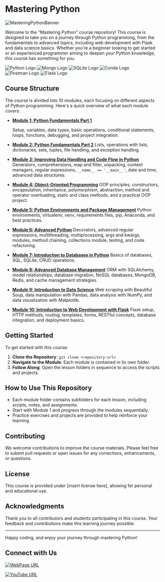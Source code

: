 # Mastering Python

![MasteringPythonBanner](https://github.com/dreamcode-academy/mastering-python/assets/61909582/2cc2efda-832c-426d-9314-c71a23c3d5a9)

Welcome to the "Mastering Python" course repository! This course is designed to take you on a journey through Python programming, from the fundamentals to advanced topics, including web development with Flask and data science basics. Whether you're a beginner looking to get started or an experienced programmer aiming to deepen your Python knowledge, this course has something for you.

![Python Logo](https://img.shields.io/badge/Python-FFD43B?style=for-the-badge&logo=python&logoColor=blue) ![Mongo Logo](https://img.shields.io/badge/MongoDB-4EA94B?style=for-the-badge&logo=mongodb&logoColor=white) ![SQLite Logo](https://img.shields.io/badge/Sqlite-003B57?style=for-the-badge&logo=sqlite&logoColor=white) ![Conda Logo](https://img.shields.io/badge/conda-342B029.svg?&style=for-the-badge&logo=anaconda&logoColor=white) ![Postman Logo](https://img.shields.io/badge/Postman-FF6C37?style=for-the-badge&logo=Postman&logoColor=white) ![Flask Logo](https://img.shields.io/badge/Flask-000000?style=for-the-badge&logo=flask&logoColor=white)

## Course Structure

The course is divided into  10 modules, each focusing on different aspects of Python programming. Here's a quick overview of what each module covers:

- [**Module 1: Python Fundamentals Part 1**](https://github.com/dreamcode-academy/mastering-python/tree/module1/Module%201)

  Setup, variables, data types, basic operations, conditional statements, loops, functions, debugging, and project integration.

- [**Module 2: Python Fundamentals Part 2**](https://github.com/dreamcode-academy/mastering-python/tree/module1/Module%202)
  Lists, operations with lists, dictionaries, sets, tuples, file handling, and exception handling.

- [**Module 3: Improving Data Handling and Code Flow in Python**](https://github.com/dreamcode-academy/mastering-python/tree/module1/Module%203)
  Generators, comprehensions, map and filter, unpacking, context managers, regular expressions, `__name__ == '__main__'`, date and time, advanced data structures.

- [**Module 4: Object-Oriented Programming**](https://github.com/dreamcode-academy/mastering-python/tree/module1/Module%204)
  OOP principles, constructors, encapsulation, inheritance, polymorphism, abstraction, method and operator overloading, static and class methods, and a practical OOP project.

- [**Module 5: Python Environments and Package Management**](https://github.com/dreamcode-academy/mastering-python/tree/module1/Module%205)
  Python environments, virtualenv, venv, requirements files, pip, Anaconda, and best practices.

- [**Module 6: Advanced Python**](https://github.com/dreamcode-academy/mastering-python/tree/module1/Module%206)
  Decorators, advanced regular expressions, multithreading, multiprocessing, args and kwargs, modules, method chaining, collections module, testing, and code refactoring.

- [**Module 7: Introduction to Databases in Python**](https://github.com/dreamcode-academy/mastering-python/tree/module1/Module%207)
  Basics of databases, SQL, SQLite, CRUD operations.

- [**Module 8: Advanced Database Management**](https://github.com/dreamcode-academy/mastering-python/tree/module1/Module%208)
  ORM with SQLAlchemy, model relationships, database migration, NoSQL databases, MongoDB, Redis, and cache management strategies.

- [**Module 9: Introduction to Data Science**](https://github.com/dreamcode-academy/mastering-python/tree/module1/Module%209)
  Web scraping with Beautiful Soup, data manipulation with Pandas, data analysis with NumPy, and data visualization with Matplotlib.

- [**Module 10: Introduction to Web Development with Flask**](https://github.com/dreamcode-academy/mastering-python/tree/module1/Module%2010)
  Flask setup, HTTP methods, routing, templates, forms, RESTful concepts, database integration, and deployment basics.

## Getting Started

To get started with this course:

1. **Clone the Repository**: `git clone <repository-url>`
2. **Navigate to the Module**: Each module is contained in its own folder.
3. **Follow Along**: Open the lesson folders in sequence to access the scripts and projects.


## How to Use This Repository

- Each module folder contains subfolders for each lesson, including scripts, notes, and assignments.
- Start with Module  1 and progress through the modules sequentially.
- Practice exercises and projects are provided to help reinforce your learning.

## Contributing

We welcome contributions to improve the course materials. Please feel free to submit pull requests or open issues for any corrections, enhancements, or questions.

## License

This course is provided under [insert license here], allowing for personal and educational use.

## Acknowledgments

Thank you to all contributors and students participating in this course. Your feedback and contributions make this learning journey possible.

---

Happy coding, and enjoy your journey through mastering Python!


## Connect with Us

[![WebPage URL](https://uploads-ssl.webflow.com/5e68fbd416b15abbebfc4b33/5f5fd942475eb561b033574e_Logo.svg)](https://www.dreamcode.io/) 

[![YouTube URL](https://img.icons8.com/color/48/000000/youtube-play.png)](https://youtube.com/your-youtube-channel)



